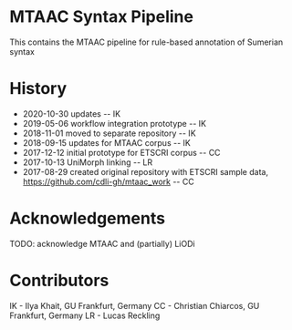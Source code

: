 # MTAAC Syntax Pipeline

This contains the MTAAC pipeline for rule-based annotation of Sumerian syntax

History
==
- 2020-10-30 updates -- IK
- 2019-05-06 workflow integration prototype -- IK
- 2018-11-01 moved to separate repository -- IK
- 2018-09-15 updates for MTAAC corpus -- IK
- 2017-12-12 initial prototype for ETSCRI corpus -- CC
- 2017-10-13 UniMorph linking -- LR
- 2017-08-29 created original repository with ETSCRI sample data, https://github.com/cdli-gh/mtaac_work -- CC

Acknowledgements
==

TODO: acknowledge MTAAC and (partially) LiODi

Contributors
==

IK - Ilya Khait, GU Frankfurt, Germany
CC - Christian Chiarcos, GU Frankfurt, Germany
LR - Lucas Reckling
